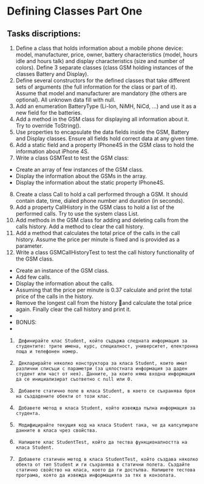 # Defining Classes Part One

## Tasks discriptions:

1. Define a class that holds information about a mobile phone device: model, manufacturer, price, owner, battery characteristics (model, hours idle and hours talk) and display characteristics (size and number of colors). Define 3 separate classes (class GSM holding instances of the classes Battery and Display).
2. Define several constructors for the defined classes that take different sets of arguments (the full information for the class or part of it). Assume that model and manufacturer are mandatory (the others are optional). All unknown data fill with null.
3. Add an enumeration BatteryType (Li-Ion, NiMH, NiCd, …) and use it as a new field for the batteries.
4. Add a method in the GSM class for displaying all information about it. Try to override ToString().
5. Use properties to encapsulate the data fields inside the GSM, Battery and Display classes. Ensure all fields hold correct data at any given time.
6. Add a static field and a property IPhone4S in the GSM class to hold the information about iPhone 4S.
7. Write a class GSMTest to test the GSM class:
  - Create an array of few instances of the GSM class.
  - Display the information about the GSMs in the array.
  - Display the information about the static property IPhone4S.
8. Create a class Call to hold a call performed through a GSM. It should contain date, time, dialed phone number and duration (in seconds).
9. Add a property CallHistory in the GSM class to hold a list of the performed calls. Try to use the system class List<Call>.
10. Add methods in the GSM class for adding and deleting calls from the calls history. Add a method to clear the call history.
11. Add a method that calculates the total price of the calls in the call history. Assume the price per minute is fixed and is provided as a parameter.
12. Write a class GSMCallHistoryTest to test the call history functionality of the GSM class.
  - Create an instance of the GSM class.
  - Add few calls.
  - Display the information about the calls.
  - Assuming that the price per minute is 0.37 calculate and print the total price of the calls in the history.
  - Remove the longest call from the history and calculate the total price again.
   Finally clear the call history and print it.
  - 
  - BONUS:
  - 
1.      Дефинирайте клас Student, който съдържа следната информация за студентите: трите имена, курс, специалност, университет, електронна поща и телефонен номер.
2.      Декларирайте няколко конструктора за класа Student, които имат различни списъци с параметри (за цялостната информация за даден студент или част от нея). Данните, за които няма входна информация да се инициализират съответно с null или 0.
3.      Добавете статично поле в класа Student, в което се съхранява броя на създадените обекти от този клас.
4.      Добавете метод в класа Student, който извежда пълна информация за студента.
5.      Модифицирайте текущия код на класа Student така, че да капсулирате данните в класа чрез свойства.
6.      Напишете клас StudentTest, който да тества функционалността на класа Student.
7.      Добавете статичен метод в класа StudentTest, който създава няколко обекта от тип Student и ги съхранява в статични полета. Създайте статично свойство на класа, което да ги достъпва. Напишете тестова програма, която да извежда информацията за тях в конзолата.
